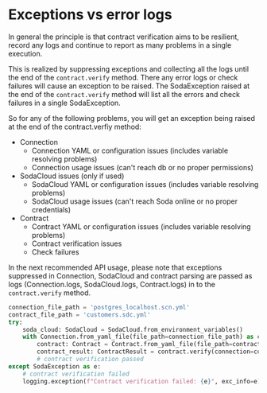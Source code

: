 # Exceptions vs error logs

In general the principle is that contract verification aims to be resilient, 
record any logs and continue to report as many problems in a single execution.

This is realized by suppressing exceptions and collecting all the logs until the 
end of the `contract.verify` method. There any error logs or check failures will 
cause an exception to be raised. The SodaException raised at the end of the 
`contract.verify` method will list all the errors and check failures in a 
single SodaException.

So for any of the following problems, you will get an exception being 
raised at the end of the contract.verfiy method:
* Connection
  * Connection YAML or configuration issues (includes variable resolving problems)
  * Connection usage issues (can't reach db or no proper permissions)
* SodaCloud issues (only if used)
  * SodaCloud YAML or configuration issues (includes variable resolving problems)
  * SodaCloud usage issues (can't reach Soda online or no proper credentials)
* Contract
  * Contract YAML or configuration issues (includes variable resolving problems)
  * Contract verification issues
  * Check failures 

In the next recommended API usage, please note that exceptions suppressed in 
Connection, SodaCloud and contract parsing are passed as logs (Connection.logs,
SodaCloud.logs, Contract.logs) in to the `contract.verify` method.

```python
connection_file_path = 'postgres_localhost.scn.yml'
contract_file_path = 'customers.sdc.yml'
try:
    soda_cloud: SodaCloud = SodaCloud.from_environment_variables()
    with Connection.from_yaml_file(file_path=connection_file_path) as connection:
        contract: Contract = Contract.from_yaml_file(file_path=contract_file_path)
        contract_result: ContractResult = contract.verify(connection=connection, soda_cloud=soda_cloud)
        # contract verification passed
except SodaException as e:
    # contract verification failed
    logging.exception(f"Contract verification failed: {e}", exc_info=e)
```
